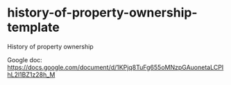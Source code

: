 # history-of-property-ownership-template
History of property ownership

Google doc: https://docs.google.com/document/d/1KPjq8TuFg655oMNzpGAuonetaLCPIhL2l1BZ1z28h_M
